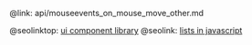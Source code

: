 @link: api/mouseevents_on_mouse_move_other.md

@seolinktop: [ui component library](https://webix.com)
@seolink: [lists in javascript](https://webix.com/widget/list/)